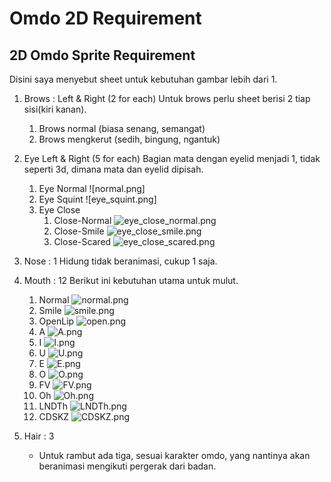 # Omdo 2D Requirement

## 2D Omdo Sprite Requirement
Disini saya menyebut sheet untuk kebutuhan gambar lebih dari 1.

1. Brows : Left & Right (2 for each)
	Untuk brows perlu sheet berisi 2 tiap sisi(kiri kanan).
	1. Brows normal (biasa senang, semangat)
	2. Brows mengkerut (sedih, bingung, ngantuk)

2. Eye Left & Right (5 for each)
	Bagian mata dengan eyelid menjadi 1, tidak seperti 3d, dimana mata dan eyelid dipisah.
	1. Eye Normal
		![normal.png]
	2. Eye Squint
		![eye_squint.png]
	3. Eye Close
		1. Close-Normal
			![eye_close_normal.png]()
		2. Close-Smile
			![eye_close_smile.png]()
		3. Close-Scared
			![eye_close_scared.png]()
3. Nose : 1
	Hidung tidak beranimasi, cukup 1 saja.
4. Mouth : 12
	Berikut ini kebutuhan utama untuk mulut.
	1. Normal
		![normal.png]()
	2. Smile
		![smile.png]()
	3. OpenLip
		![open.png]()
	4. A
		![A.png]()
	5. I
		![I.png]()
	6. U
		![U.png]()
	7. E
		![E.png]()
	8. O
		![O.png]()
	9. FV
		![FV.png]()
	10. Oh
		![Oh.png]()
	11. LNDTh
		![LNDTh.png]()
	12. CDSKZ
		![CDSKZ.png]()

6. Hair : 3
	- Untuk rambut ada tiga, sesuai karakter omdo, yang nantinya akan beranimasi mengikuti pergerak dari badan.
